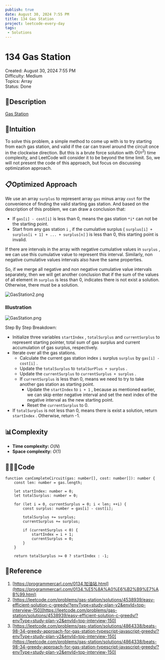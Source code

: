 ```yaml
---
publish: true
date: August 30, 2024 7:55 PM
title: 134 Gas Station
project: leetcode-every-day
tags:
 - Solutions
---
```


# 134 Gas Station

Created: August 30, 2024 7:55 PM<br>
Difficulty: Medium<br>
Topics: Array<br>
Status: Done<br>

## 📖Description

[Gas Station](https://leetcode.com/problems/gas-station/description)

## 🤔Intuition

To solve this problem, a simple method to come up with is to try starting from each gas station, and valid if the car can travel around the circuit once in the clockwise direction. But this is a brute force solution with $O(n^2)$ time complexity, and LeetCode will consider it to be beyond the time limit. So, we will not present the code of this approach, but focus on discussing optimization approach.

## 📋Optimized Approach

We use an array `surplus` to represent array `gas` minus array `cost` for the convenience of finding the valid starting gas station. And based on the description of this problem, we can draw a conclusion that:

- If `gas[i] - cost[i]` is less than 0, means the gas station `*i*` can not be the starting point.
- Start from any gas station `i` , if the cumulative surplus ( `surplus[i] + surplus[i + 1] + ... + surplus[n]` ) is less than 0, this starting point is invalid.

If there are intervals in the array with negative cumulative values in `surplus` , we can use this cumulative value to represent this interval. Similarly, non negative cumulative values intervals also have the same properties.

So, if we merge all negative and non negative cumulative value intervals separately, then we will get another conclusion that if the sum of the values of all element in `surplus` is less than 0, indicates there is not exist a solution. Otherwise, there must be a solution.

![GasStation2.png](/images/134-Gas-Station-2.png)

### Illustration

![GasStation.png](/images/134-Gas-Station-1.png)

Step By Step Breakdown:

- Initialize three variables `startIndex` , `totalSurplus` and `currentSurplus` to represent starting pointer, total sum of gas surplus and current accumulation of gas surplus, respectively.
- Iterate over all the gas stations.
    - Calculate the current gas station index `i` surplus `surplus` by `gas[i] - cost[i]` .
    - Update the `totalSurplus` to `totalSurPlus + surplus` .
    - Update the `currentSurplus` to `currentSurplus + surplus` .
    - If `currentSurplus` is less than 0, means we need to try to take another gas station as starting point.
        - Update the `startIndex` to `i + 1` , because as mentioned earlier, we can skip enter negative interval and set the next index of the negative interval as the new starting point.
        - Reset the `currentSurplus` to 0.
- If `totalSurplus` is not less than 0, means there is exist a solution, return `startIndex` . Otherwise, return -1.

## 📊Complexity

- **Time complexity:**  $O(N)$
- **Space complexity:**  $O(1)$

## 🧑🏻‍💻Code

```tsx
function canCompleteCircuit(gas: number[], cost: number[]): number {
    const len: number = gas.length;

    let startIndex: number = 0;
    let totalSurplus: number = 0;

    for (let i = 0, currentSurplus = 0; i < len; ++i) {
        const surplus: number = gas[i] - cost[i];

        totalSurplus += surplus;
        currentSurplus += surplus;

        if (currentSurplus < 0) {
            startIndex = i + 1;
            currentSurplus = 0;
        }
    }

    return totalSurplus >= 0 ? startIndex : -1;
```

## 🔖Reference

1. [https://programmercarl.com/0134.加油站.html](https://programmercarl.com/0134.%E5%8A%A0%E6%B2%B9%E7%AB%99.html)
2. [https://leetcode.com/problems/gas-station/solutions/4538939/easy-efficient-solution-c-greedy/?envType=study-plan-v2&envId=top-interview-150](https://leetcode.com/problems/gas-station/solutions/4538939/easy-efficient-solution-c-greedy/?envType=study-plan-v2&envId=top-interview-150)
3. [https://leetcode.com/problems/gas-station/solutions/4864338/beats-98-34-greedy-approach-for-gas-station-typescript-javascript-greedy/?envType=study-plan-v2&envId=top-interview-150](https://leetcode.com/problems/gas-station/solutions/4864338/beats-98-34-greedy-approach-for-gas-station-typescript-javascript-greedy/?envType=study-plan-v2&envId=top-interview-150)
